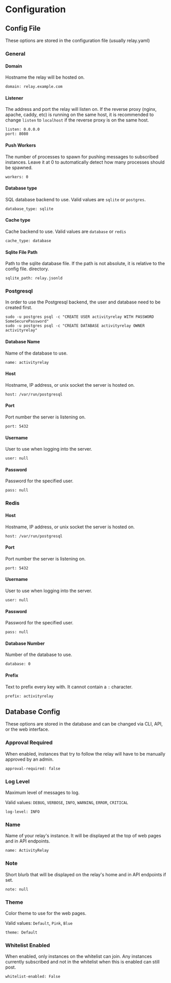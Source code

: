# Configuration

## Config File

These options are stored in the configuration file (usually relay.yaml)

### General

#### Domain

Hostname the relay will be hosted on.

	domain: relay.example.com


#### Listener

The address and port the relay will listen on. If the reverse proxy (nginx, apache, caddy, etc)
is running on the same host, it is recommended to change `listen` to `localhost` if the reverse
proxy is on the same host.

	listen: 0.0.0.0
	port: 8080


#### Push Workers

The number of processes to spawn for pushing messages to subscribed instances. Leave it at 0 to
automatically detect how many processes should be spawned.

	workers: 0


#### Database type

SQL database backend to use. Valid values are `sqlite` or `postgres`.

	database_type: sqlite


#### Cache type

Cache backend to use. Valid values are `database` or `redis`

	cache_type: database


#### Sqlite File Path

Path to the sqlite database file. If the path is not absolute, it is relative to the config file.
directory.

	sqlite_path: relay.jsonld


### Postgresql

In order to use the Postgresql backend, the user and database need to be created first.

	sudo -u postgres psql -c "CREATE USER activityrelay WITH PASSWORD SomeSecurePassword"
	sudo -u postgres psql -c "CREATE DATABASE activityrelay OWNER activityrelay"


#### Database Name

Name of the database to use.

	name: activityrelay


#### Host

Hostname, IP address, or unix socket the server is hosted on.

	host: /var/run/postgresql


#### Port

Port number the server is listening on.

	port: 5432


#### Username

User to use when logging into the server.

	user: null


#### Password

Password for the specified user.

	pass: null


### Redis

#### Host

Hostname, IP address, or unix socket the server is hosted on.

	host: /var/run/postgresql


#### Port

Port number the server is listening on.

	port: 5432


#### Username

User to use when logging into the server.

	user: null


#### Password

Password for the specified user.

	pass: null


#### Database Number

Number of the database to use.

	database: 0


#### Prefix

Text to prefix every key with. It cannot contain a `:` character.

	prefix: activityrelay

## Database Config

These options are stored in the database and can be changed via CLI, API, or the web interface.

### Approval Required

When enabled, instances that try to follow the relay will have to be manually approved by an admin.

	approval-required: false
	

### Log Level

Maximum level of messages to log.

Valid values: `DEBUG`, `VERBOSE`, `INFO`, `WARNING`, `ERROR`, `CRITICAL`

	log-level: INFO

### Name

Name of your relay's instance. It will be displayed at the top of web pages and in API endpoints.

	name: ActivityRelay


### Note

Short blurb that will be displayed on the relay's home and in API endpoints if set.

	note: null


### Theme

Color theme to use for the web pages.

Valid values: `Default`, `Pink`, `Blue`

	theme: Default


### Whitelist Enabled

When enabled, only instances on the whitelist can join. Any instances currently subscribed and not in the whitelist when this is enabled can still post.

	whitelist-enabled: False
